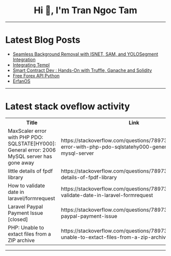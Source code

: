 <h1 align="center">Hi 👋, I'm Tran Ngoc Tam</h1>

---

# Latest Blog Posts 
<!-- BLOG-POST-LIST:START -->
- [Seamless Background Removal with ISNET, SAM, and YOLOSegment Integration](https://dev.to/ishworrsubedii/seamless-background-removal-with-isnet-sam-and-yolosegment-integration-4b3f)
- [Integrating Templ](https://dev.to/caffeineordeath/integrating-templ-3j0m)
- [Smart Contract Dev : Hands-On with Truffle, Ganache and Solidity](https://dev.to/yessin_at_dev/smart-contract-dev-hands-on-with-truffle-ganache-and-solidity-27jm)
- [Free Forex API Python](https://dev.to/hard_value_42d13a1ea562bd/free-forex-api-python-24lh)
- [ErfanOS](https://dev.to/mr-3/erfanos-2ec5)
<!-- BLOG-POST-LIST:END -->

---

# Latest stack oveflow activity
<table>
  <tr><th>Title</th><th>Link</th></tr>
  <!-- STACKOVERFLOW:START --><tr><td>MaxScaler error with PHP PDO: SQLSTATE[HY000]: General error: 2006 MySQL server has gone away</td><td>https://stackoverflow.com/questions/78973972/maxscaler-error-with-php-pdo-sqlstatehy000-general-error-2006-mysql-server</td></tr><tr><td>little details of fpdf library</td><td>https://stackoverflow.com/questions/78973920/little-details-of-fpdf-library</td></tr><tr><td>How to validate date in laravel/formrequest</td><td>https://stackoverflow.com/questions/78973452/how-to-validate-date-in-laravel-formrequest</td></tr><tr><td>Laravel Paypal Payment Issue [closed]</td><td>https://stackoverflow.com/questions/78973337/laravel-paypal-payment-issue</td></tr><tr><td>PHP: Unable to extact files from a ZIP archive</td><td>https://stackoverflow.com/questions/78973332/php-unable-to-extact-files-from-a-zip-archive</td></tr><!-- STACKOVERFLOW:END -->
</table>

---


